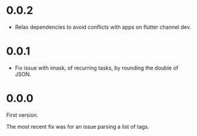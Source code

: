 # 0.0.2

- Relax dependencies to avoid conflicts with apps on flutter channel
  dev.


# 0.0.1

- Fix issue with imask, of recurring tasks, by rounding the double of
  JSON.

# 0.0.0

First version.

The most recent fix was for an issue parsing a list of tags.

